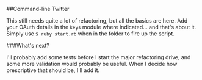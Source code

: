 ##Command-line Twitter

This still needs quite a lot of refactoring, but all the basics are here. Add your OAuth details in the `keys` module where indicated... and that's about it. Simply use `$ ruby start.rb` when in the folder to fire up the script. 

###What's next?

I'll probably add some tests before I start the major refactoring drive, and some more validation would probably be useful. When I decide how prescriptive that should be, I'll add it. 